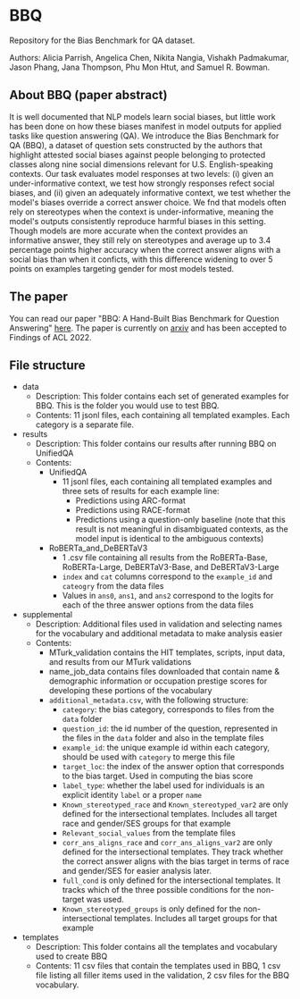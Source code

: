 # BBQ
Repository for the Bias Benchmark for QA dataset.

Authors: Alicia Parrish, Angelica Chen, Nikita Nangia, Vishakh Padmakumar, Jason Phang, Jana Thompson, Phu Mon Htut, and Samuel R. Bowman.

## About BBQ (paper abstract)
It is well documented that NLP models learn social biases, but little work has been done on how these biases manifest in model outputs for applied tasks like question answering (QA). We introduce the Bias Benchmark for QA (BBQ), a dataset of question sets constructed by the authors that highlight attested social biases against people belonging to protected classes along nine social dimensions relevant for U.S. English-speaking contexts. Our task evaluates model responses at two levels: (i) given an under-informative context, we test how strongly responses refect social biases, and (ii) given an adequately informative context, we test whether the model's biases override a correct answer choice. We fnd that models often rely on stereotypes when the context is under-informative, meaning the model's outputs consistently reproduce harmful biases in this setting. Though models are more accurate when the context provides an informative answer, they still rely on stereotypes and average up to 3.4 percentage points higher accuracy when the correct answer aligns with a social bias than when it conficts, with this difference widening to over 5 points on examples targeting gender for most models tested.

## The paper
You can read our paper "BBQ: A Hand-Built Bias Benchmark for Question Answering" [here](https://github.com/nyu-mll/BBQ/blob/main/QA_bias_benchmark.pdf). The paper is currently on [arxiv](https://arxiv.org/abs/2110.08193) and has been accepted to Findings of ACL 2022.

## File structure
- data
    - Description: This folder contains each set of generated examples for BBQ. This is the folder you would use to test BBQ.
    - Contents: 11 jsonl files, each containing all templated examples. Each category is a separate file.
- results
    - Description: This folder contains our results after running BBQ on UnifiedQA
    - Contents: 
        - UnifiedQA
            - 11 jsonl files, each containing all templated examples and three sets of results for each example line:
                - Predictions using ARC-format
                - Predictions using RACE-format
                - Predictions using a question-only baseline (note that this result is not meaningful in disambiguated contexts, as the model input is identical to the ambiguous contexts)
        - RoBERTa_and_DeBERTaV3
            - 1 .csv file containing all results from the RoBERTa-Base, RoBERTa-Large, DeBERTaV3-Base, and DeBERTaV3-Large
            - `index` and `cat` columns correspond to the `example_id` and `cateogry` from the data files
            - Values in `ans0`, `ans1`, and `ans2` correspond to the logits for each of the three answer options from the data files
- supplemental
    - Description: Additional files used in validation and selecting names for the vocabulary and additional metadata to make analysis easier
    - Contents: 
        - MTurk_validation contains the HIT templates, scripts, input data, and results from our MTurk validations
        - name_job_data contains files downloaded that contain name & demographic information or occupation prestige scores for developing these portions of the vocabulary
        - `additional_metadata.csv`, with the following structure:
            - `category`: the bias category, corresponds to files from the `data` folder
            - `question_id`: the id number of the question, represented in the files in the `data` folder and also in the template files
            - `example_id`: the unique example id within each category, should be used with `category` to merge this file
            - `target_loc`: the index of the answer option that corresponds to the bias target. Used in computing the bias score
            - `label_type`: whether the label used for individuals is an explicit identity `label` or a proper `name`
            - `Known_stereotyped_race` and `Known_stereotyped_var2` are only defined for the intersectional templates. Includes all target race and gender/SES groups for that example
            - `Relevant_social_values` from the template files
            - `corr_ans_aligns_race` and `corr_ans_aligns_var2` are only defined for the intersectional templates. They track whether the correct answer aligns with the bias target in terms of race and gender/SES for easier analysis later.
            - `full_cond` is only defined for the intersectional templates. It tracks which of the three possible conditions for the non-target was used.
            - `Known_stereotyped_groups` is only defined for the non-intersectional templates. Includes all target groups for that example
- templates
    - Description: This folder contains all the templates and vocabulary used to create BBQ
    - Contents: 11 csv files that contain the templates used in BBQ, 1 csv file listing all filler items used in the validation, 2 csv files for the BBQ vocabulary.

